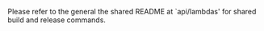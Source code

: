 Please refer to the general the shared README at `api/lambdas' for shared build and release commands.